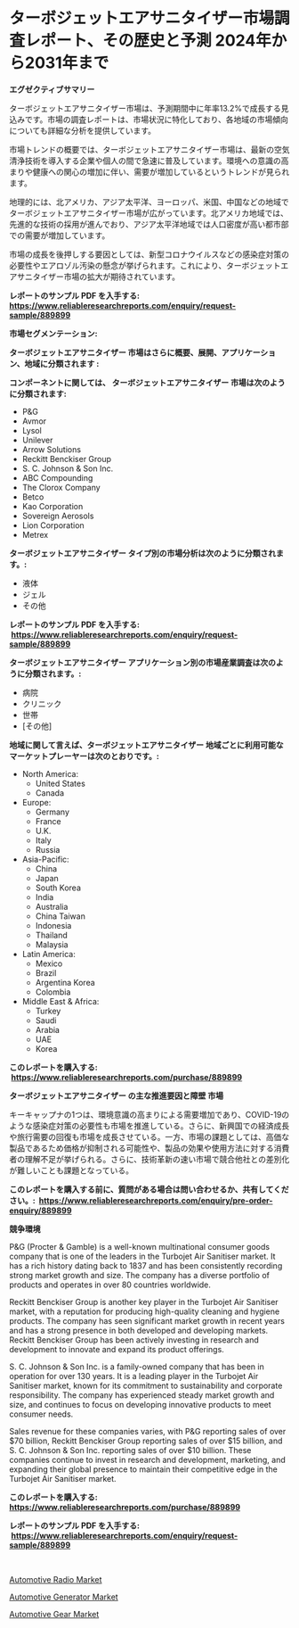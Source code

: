 <p><h1>ターボジェットエアサニタイザー市場調査レポート、その歴史と予測 2024年から2031年まで</h1></p><p><strong>エグゼクティブサマリー</strong></p>
<p><p>ターボジェットエアサニタイザー市場は、予測期間中に年率13.2%で成長する見込みです。市場の調査レポートは、市場状況に特化しており、各地域の市場傾向についても詳細な分析を提供しています。</p><p>市場トレンドの概要では、ターボジェットエアサニタイザー市場は、最新の空気清浄技術を導入する企業や個人の間で急速に普及しています。環境への意識の高まりや健康への関心の増加に伴い、需要が増加しているというトレンドが見られます。</p><p>地理的には、北アメリカ、アジア太平洋、ヨーロッパ、米国、中国などの地域でターボジェットエアサニタイザー市場が広がっています。北アメリカ地域では、先進的な技術の採用が進んでおり、アジア太平洋地域では人口密度が高い都市部での需要が増加しています。</p><p>市場の成長を後押しする要因としては、新型コロナウイルスなどの感染症対策の必要性やエアロゾル汚染の懸念が挙げられます。これにより、ターボジェットエアサニタイザー市場の拡大が期待されています。</p></p>
<p><strong>レポートのサンプル PDF を入手する: <a href="https://www.reliableresearchreports.com/enquiry/request-sample/889899">https://www.reliableresearchreports.com/enquiry/request-sample/889899</a></strong></p>
<p><strong>市場セグメンテーション:</strong></p>
<p><strong> ターボジェットエアサニタイザー 市場はさらに概要、展開、アプリケーション、地域に分類されます :</strong></p>
<p><strong>コンポーネントに関しては、 ターボジェットエアサニタイザー 市場は次のように分類されます: &nbsp;</strong></p>
<p><ul><li>P&G</li><li>Avmor</li><li>Lysol</li><li>Unilever</li><li>Arrow Solutions</li><li>Reckitt Benckiser Group</li><li>S. C. Johnson & Son Inc.</li><li>ABC Compounding</li><li>The Clorox Company</li><li>Betco</li><li>Kao Corporation</li><li>Sovereign Aerosols</li><li>Lion Corporation</li><li>Metrex</li></ul></p>
<p><strong> ターボジェットエアサニタイザー タイプ別の市場分析は次のように分類されます。:</strong></p>
<p><ul><li>液体</li><li>ジェル</li><li>その他</li></ul></p>
<p><strong>レポートのサンプル PDF を入手する: &nbsp;<a href="https://www.reliableresearchreports.com/enquiry/request-sample/889899">https://www.reliableresearchreports.com/enquiry/request-sample/889899</a></strong></p>
<p><strong> ターボジェットエアサニタイザー アプリケーション別の市場産業調査は次のように分類されます。:</strong></p>
<p><ul><li>病院</li><li>クリニック</li><li>世帯</li><li>[その他]</li></ul></p>
<p><strong>地域に関して言えば、ターボジェットエアサニタイザー 地域ごとに利用可能なマーケットプレーヤーは次のとおりです。:</strong></p>
<p><ul>
    <li>
        North America:
        <ul>
            <li>United States</li>
            <li>Canada</li>
        </ul>
    </li>
    <li>
        Europe:
        <ul>
            <li>Germany</li>
            <li>France</li>
            <li>U.K.</li>
            <li>Italy</li>
            <li>Russia</li>
        </ul>
    </li>
    <li>
        Asia-Pacific:
        <ul>
            <li>China</li>
            <li>Japan</li>
            <li>South Korea</li>
            <li>India</li>
            <li>Australia</li>
            <li>China Taiwan</li>
            <li>Indonesia</li>
            <li>Thailand</li>
            <li>Malaysia</li>
        </ul>
    </li>
    <li>
        Latin America:
        <ul>
            <li>Mexico</li>
            <li>Brazil</li>
            <li>Argentina Korea</li>
            <li>Colombia</li>
        </ul>
    </li>
    <li>
        Middle East & Africa:
        <ul>
            <li>Turkey</li>
            <li>Saudi</li>
            <li>Arabia</li>
            <li>UAE</li>
            <li>Korea</li>
        </ul>
    </li>
    </ul></p>
<p><strong>このレポートを購入する: &nbsp;<a href="https://www.reliableresearchreports.com/purchase/889899">https://www.reliableresearchreports.com/purchase/889899</a></strong></p>
<p><strong>ターボジェットエアサニタイザー の主な推進要因と障壁 市場</strong></p>
<p><p>キーキャップナの1つは、環境意識の高まりによる需要増加であり、COVID-19のような感染症対策の必要性も市場を推進している。さらに、新興国での経済成長や旅行需要の回復も市場を成長させている。一方、市場の課題としては、高価な製品であるため価格が抑制される可能性や、製品の効果や使用方法に対する消費者の理解不足が挙げられる。さらに、技術革新の速い市場で競合他社との差別化が難しいことも課題となっている。</p></p>
<p><strong>このレポートを購入する前に、質問がある場合は問い合わせるか、共有してください。:&nbsp; <a href="https://www.reliableresearchreports.com/enquiry/pre-order-enquiry/889899">https://www.reliableresearchreports.com/enquiry/pre-order-enquiry/889899</a></strong></p>
<p><strong>競争環境</strong></p>
<p><p>P&G (Procter & Gamble) is a well-known multinational consumer goods company that is one of the leaders in the Turbojet Air Sanitiser market. It has a rich history dating back to 1837 and has been consistently recording strong market growth and size. The company has a diverse portfolio of products and operates in over 80 countries worldwide.</p><p>Reckitt Benckiser Group is another key player in the Turbojet Air Sanitiser market, with a reputation for producing high-quality cleaning and hygiene products. The company has seen significant market growth in recent years and has a strong presence in both developed and developing markets. Reckitt Benckiser Group has been actively investing in research and development to innovate and expand its product offerings.</p><p>S. C. Johnson & Son Inc. is a family-owned company that has been in operation for over 130 years. It is a leading player in the Turbojet Air Sanitiser market, known for its commitment to sustainability and corporate responsibility. The company has experienced steady market growth and size, and continues to focus on developing innovative products to meet consumer needs.</p><p>Sales revenue for these companies varies, with P&G reporting sales of over $70 billion, Reckitt Benckiser Group reporting sales of over $15 billion, and S. C. Johnson & Son Inc. reporting sales of over $10 billion. These companies continue to invest in research and development, marketing, and expanding their global presence to maintain their competitive edge in the Turbojet Air Sanitiser market.</p></p>
<p><strong>このレポートを購入する: &nbsp; <a href="https://www.reliableresearchreports.com/purchase/889899">https://www.reliableresearchreports.com/purchase/889899</a></strong></p>
<p><strong>レポートのサンプル PDF を入手する: &nbsp;<a href="https://www.reliableresearchreports.com/enquiry/request-sample/889899">https://www.reliableresearchreports.com/enquiry/request-sample/889899</a></strong><strong></strong></p>
<p>&nbsp;</p>
<p><p><a href="https://github.com/RickHolmes3/Market-Research-Report-List-3/blob/main/automotive-radio-market.md">Automotive Radio Market</a></p><p><a href="https://github.com/bmorecock/Market-Research-Report-List-2/blob/main/automotive-generator-market.md">Automotive Generator Market</a></p><p><a href="https://github.com/Krish2023na/Market-Research-Report-List-3/blob/main/automotive-gear-market.md">Automotive Gear Market</a></p></p>